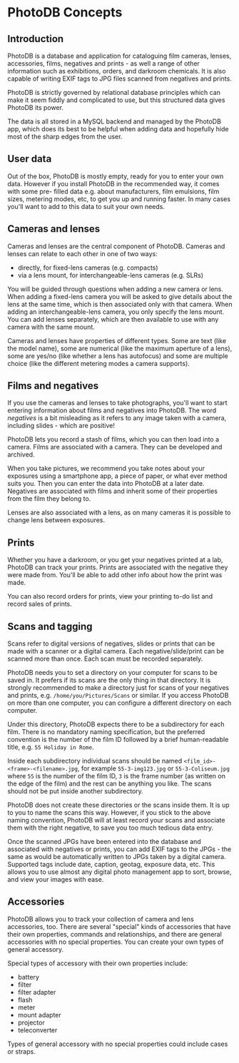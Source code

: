 # PhotoDB Concepts

## Introduction

PhotoDB is a database and application for cataloguing film cameras, lenses, accessories, films, negatives and prints - as well a range of other information
such as exhibitions, orders, and darkroom chemicals. It is also capable of writing EXIF tags to JPG files scanned from negatives and prints.

PhotoDB is strictly governed by relational database principles which can make it seem fiddly and complicated to use, but this structured data gives PhotoDB
its power.

The data is all stored in a MySQL backend and managed by the PhotoDB app, which does its best to be helpful when adding data and hopefully hide most of the
sharp edges from the user.

## User data

Out of the box, PhotoDB is mostly empty, ready for you to enter your own data. However if you install PhotoDB in the recommended way, it comes with some pre-
filled data e.g. about manufacturers, film emulsions, film sizes, metering modes, etc, to get you up and running faster. In many cases you'll want to add to
this data to suit your own needs.

## Cameras and lenses

Cameras and lenses are the central component of PhotoDB. Cameras and lenses can relate to each other in one of two ways:
* directly, for fixed-lens cameras (e.g. compacts)
* via a lens mount, for interchangeable-lens cameras (e.g. SLRs)

You will be guided through questions when adding a new camera or lens. When adding a fixed-lens camera you will be asked to give details about the lens at the
same time, which is then associated only with that camera. When adding an interchangeable-lens camera, you only specify the lens mount. You can add lenses
separately, which are then available to use with any camera with the same mount.

Cameras and lenses have properties of different types. Some are text (like the model name), some are numerical (like the maximum aperture of a lens), some are
yes/no (like whether a lens has autofocus) and some are multiple choice (like the different metering modes a camera supports).

## Films and negatives

If you use the cameras and lenses to take photographs, you'll want to start entering information about films and negatives into PhotoDB. The word _negatives_
is a bit misleading as it refers to any image taken with a camera, including slides - which are positive!

PhotoDB lets you record a stash of films, which you can then load into a camera. Films are associated with a camera. They can be developed and archived.

When you take pictures, we recommend you take notes about your exposures using a smartphone app, a piece of paper, or what ever method suits you. Then you can
enter the data into PhotoDB at a later date. Negatives are associated with films and inherit some of their properties from the film they belong to.

Lenses are also associated with a lens, as on many cameras it is possible to change lens between exposures.

## Prints

Whether you have a darkroom, or you get your negatives printed at a lab, PhotoDB can track your prints. Prints are associated with the negative they were made
from. You'll be able to add other info about how the print was made.

You can also record orders for prints, view your printing to-do list and record sales of prints.

## Scans and tagging

Scans refer to digital versions of negatives, slides or prints that can be made with a scanner or a digital camera. Each negative/slide/print can be scanned
more than once. Each scan must be recorded separately.

PhotoDB needs you to set a directory on your computer for scans to be saved in. It prefers if its scans are the only thing in that directory. It is strongly
recommended to make a directory just for scans of your negatives and prints, e.g. `/home/you/Pictures/Scans` or similar. If you access PhotoDB on more than one
computer, you can configure a different directory on each computer.

Under this directory, PhotoDB expects there to be a subdirectory for each film. There is no mandatory naming specification, but the preferred convention is
the number of the film ID followed by a brief human-readable title, e.g. `55 Holiday in Rome`.

Inside each subdirectory individual scans should be named `<film_id>-<frame>-<filename>.jpg`, for example `55-3-img123.jpg` or `55-3-Coliseum.jpg` where `55`
is the number of the film ID, `3` is the frame number (as written on the edge of the film) and the rest can be anything you like. The scans should not be put
inside another subdirectory.

PhotoDB does not create these directories or the scans inside them. It is up to you to name the scans this way. However, if you stick to the above naming
convention, PhotoDB will at least record your scans and associate them with the right negative, to save you too much tedious data entry.

Once the scanned JPGs have been entered into the database and associated with negatives or prints, you can add EXIF tags to the JPGs - the same as would be
automatically written to JPGs taken by a digital camera. Supported tags include date, caption, geotag, exposure data, etc. This allows you to use almost any
digital photo management app to sort, browse, and view your images with ease.

## Accessories

PhotoDB allows you to track your collection of camera and lens accessories, too. There are several "special" kinds of accessories that have their own
properties, commands and relationships, and there are general accessories with no special properties. You can create your own types of general accessory.

Special types of accessory with their own properties include:
* battery
* filter
* filter adapter
* flash
* meter
* mount adapter
* projector
* teleconverter

Types of general accessory with no special properties could include cases or straps.
